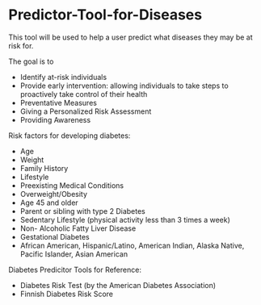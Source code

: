 # Predictor-Tool-for-Diseases
This tool will be used to help a user predict what diseases they may be at risk for. 

The goal is to 
  - Identify at-risk individuals
  - Provide early intervention: allowing individuals to take steps to proactively take control of their health
  - Preventative Measures
  - Giving a Personalized Risk Assessment
  - Providing Awareness

Risk factors for developing diabetes:
  - Age
  - Weight
  - Family History
  - Lifestyle
  - Preexisting Medical Conditions
  - Overweight/Obesity
  - Age 45 and older
  - Parent or sibling with type 2 Diabetes
  - Sedentary Lifestyle (physical activity less than 3 times a week)
  - Non- Alcoholic Fatty Liver Disease
  - Gestational Diabetes
  - African American, Hispanic/Latino, American Indian, Alaska Native, Pacific Islander, Asian American

Diabetes Predicitor Tools for Reference: 
- Diabetes Risk Test (by the American Diabetes Association)
- Finnish Diabetes Risk Score

